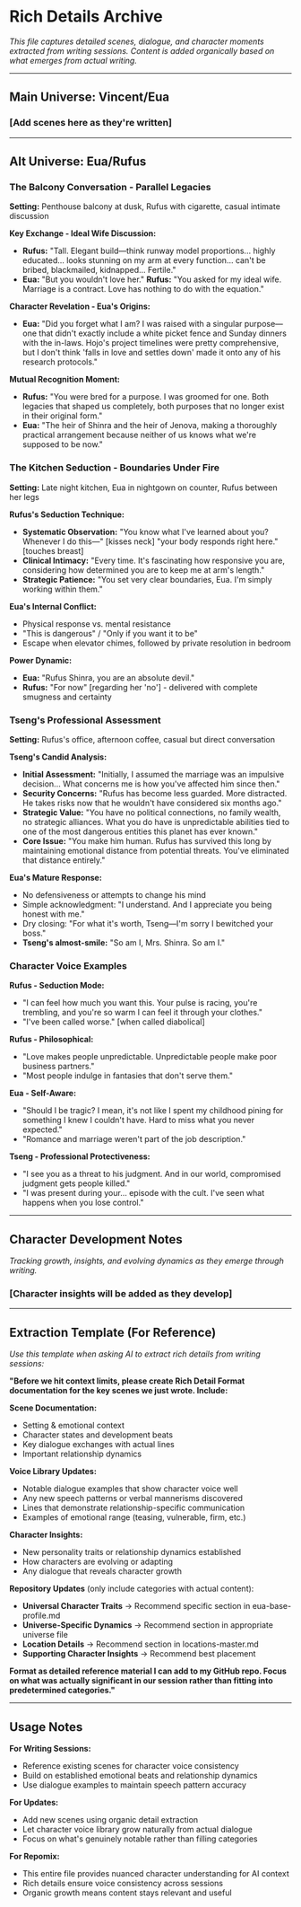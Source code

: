 # Rich Details Archive

*This file captures detailed scenes, dialogue, and character moments extracted from writing sessions. Content is added organically based on what emerges from actual writing.*

---

## Main Universe: Vincent/Eua

### [Add scenes here as they're written]

---

## Alt Universe: Eua/Rufus

### The Balcony Conversation - Parallel Legacies
**Setting:** Penthouse balcony at dusk, Rufus with cigarette, casual intimate discussion

**Key Exchange - Ideal Wife Discussion:**
- **Rufus:** "Tall. Elegant build—think runway model proportions... highly educated... looks stunning on my arm at every function... can't be bribed, blackmailed, kidnapped... Fertile."
- **Eua:** "But you wouldn't love her." **Rufus:** "You asked for my ideal wife. Marriage is a contract. Love has nothing to do with the equation."

**Character Revelation - Eua's Origins:**
- **Eua:** "Did you forget what I am? I was raised with a singular purpose—one that didn't exactly include a white picket fence and Sunday dinners with the in-laws. Hojo's project timelines were pretty comprehensive, but I don't think 'falls in love and settles down' made it onto any of his research protocols."

**Mutual Recognition Moment:**
- **Rufus:** "You were bred for a purpose. I was groomed for one. Both legacies that shaped us completely, both purposes that no longer exist in their original form."
- **Eua:** "The heir of Shinra and the heir of Jenova, making a thoroughly practical arrangement because neither of us knows what we're supposed to be now."

### The Kitchen Seduction - Boundaries Under Fire
**Setting:** Late night kitchen, Eua in nightgown on counter, Rufus between her legs

**Rufus's Seduction Technique:**
- **Systematic Observation:** "You know what I've learned about you? Whenever I do this—" [kisses neck] "your body responds right here." [touches breast]
- **Clinical Intimacy:** "Every time. It's fascinating how responsive you are, considering how determined you are to keep me at arm's length."
- **Strategic Patience:** "You set very clear boundaries, Eua. I'm simply working within them."

**Eua's Internal Conflict:**
- Physical response vs. mental resistance
- "This is dangerous" / "Only if you want it to be"
- Escape when elevator chimes, followed by private resolution in bedroom

**Power Dynamic:**
- **Eua:** "Rufus Shinra, you are an absolute devil."
- **Rufus:** "For now" [regarding her 'no'] - delivered with complete smugness and certainty

### Tseng's Professional Assessment
**Setting:** Rufus's office, afternoon coffee, casual but direct conversation

**Tseng's Candid Analysis:**
- **Initial Assessment:** "Initially, I assumed the marriage was an impulsive decision... What concerns me is how you've affected him since then."
- **Security Concerns:** "Rufus has become less guarded. More distracted. He takes risks now that he wouldn't have considered six months ago."
- **Strategic Value:** "You have no political connections, no family wealth, no strategic alliances. What you do have is unpredictable abilities tied to one of the most dangerous entities this planet has ever known."
- **Core Issue:** "You make him human. Rufus has survived this long by maintaining emotional distance from potential threats. You've eliminated that distance entirely."

**Eua's Mature Response:**
- No defensiveness or attempts to change his mind
- Simple acknowledgment: "I understand. And I appreciate you being honest with me."
- Dry closing: "For what it's worth, Tseng—I'm sorry I bewitched your boss."
- **Tseng's almost-smile:** "So am I, Mrs. Shinra. So am I."

### Character Voice Examples

**Rufus - Seduction Mode:**
- "I can feel how much you want this. Your pulse is racing, you're trembling, and you're so warm I can feel it through your clothes."
- "I've been called worse." [when called diabolical]

**Rufus - Philosophical:**
- "Love makes people unpredictable. Unpredictable people make poor business partners."
- "Most people indulge in fantasies that don't serve them."

**Eua - Self-Aware:**
- "Should I be tragic? I mean, it's not like I spent my childhood pining for something I knew I couldn't have. Hard to miss what you never expected."
- "Romance and marriage weren't part of the job description."

**Tseng - Professional Protectiveness:**
- "I see you as a threat to his judgment. And in our world, compromised judgment gets people killed."
- "I was present during your... episode with the cult. I've seen what happens when you lose control."

---

## Character Development Notes

*Tracking growth, insights, and evolving dynamics as they emerge through writing.*

### [Character insights will be added as they develop]

---

## Extraction Template (For Reference)

*Use this template when asking AI to extract rich details from writing sessions:*

**"Before we hit context limits, please create Rich Detail Format documentation for the key scenes we just wrote. Include:**

**Scene Documentation:**
- Setting & emotional context
- Character states and development beats  
- Key dialogue exchanges with actual lines
- Important relationship dynamics

**Voice Library Updates:**
- Notable dialogue examples that show character voice well
- Any new speech patterns or verbal mannerisms discovered
- Lines that demonstrate relationship-specific communication
- Examples of emotional range (teasing, vulnerable, firm, etc.)

**Character Insights:**
- New personality traits or relationship dynamics established
- How characters are evolving or adapting
- Any dialogue that reveals character growth

**Repository Updates** (only include categories with actual content):
- **Universal Character Traits** → Recommend specific section in eua-base-profile.md
- **Universe-Specific Dynamics** → Recommend section in appropriate universe file  
- **Location Details** → Recommend section in locations-master.md
- **Supporting Character Insights** → Recommend best placement

**Format as detailed reference material I can add to my GitHub repo. Focus on what was actually significant in our session rather than fitting into predetermined categories."**

---

## Usage Notes

**For Writing Sessions:**
- Reference existing scenes for character voice consistency
- Build on established emotional beats and relationship dynamics
- Use dialogue examples to maintain speech pattern accuracy

**For Updates:**
- Add new scenes using organic detail extraction
- Let character voice library grow naturally from actual dialogue
- Focus on what's genuinely notable rather than filling categories

**For Repomix:**
- This entire file provides nuanced character understanding for AI context
- Rich details ensure voice consistency across sessions
- Organic growth means content stays relevant and useful